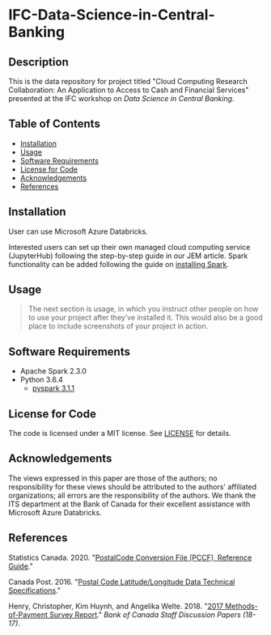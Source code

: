 # IFC-Data-Science-in-Central-Banking

## Description
This is the data repository for project titled "Cloud Computing Research Collaboration: An Application to Access to Cash and Financial Services" presented at the IFC workshop on *Data Science in Central Banking*.

## Table of Contents
- [Installation](#Installation)
- [Usage](#Usage)
- [Software Requirements](#Software-Requirements)
- [License for Code](#License-for-Code)
- [Acknowledgements](#Acknowledgements)
- [References](#References)

## Installation
User can use Microsoft Azure Databricks.

Interested users can set up their own managed cloud computing service (JupyterHub) following the step-by-step guide in our JEM article. Spark functionality can be added following the guide on [installing Spark](spark_installation.md).

## Usage
> The next section is usage, in which you instruct other people on how to use your project after they’ve installed it. This would also be a good place to include screenshots of your project in action.

## Software Requirements
- Apache Spark 2.3.0
- Python 3.6.4
  - [pyspark 3.1.1](https://spark.apache.org/docs/latest/api/python/) 

## License for Code
The code is licensed under a MIT license. See [LICENSE](LICENSE) for details.

## Acknowledgements
The views expressed in this paper are those of the authors; no responsibility for these views should be attributed to the authors' affiliated organizations; all errors are the responsibility of the authors. We thank the ITS department at the Bank of Canada for their excellent assistance with Microsoft Azure Databricks. 

## References
Statistics Canada. 2020. "[PostalCode Conversion File (PCCF), Reference Guide](https://www.canadapost-postescanada.ca/cpc/doc/en/marketing/postal-code-conversion-file-reference-guide.pdf)."

Canada Post. 2016. "[Postal Code Latitude/Longitude Data Technical Specifications](https://www.canadapost-postescanada.ca/cpo/mc/assets/pdf/business/pc_latLong_specs_en.pdf)."

Henry, Christopher, Kim Huynh, and Angelika Welte. 2018. "[2017 Methods-of-Payment Survey Report](https://www.bankofcanada.ca/2018/12/staff-discussion-paper-2018-17/)." *Bank of Canada Staff Discussion Papers (18-17)*.
